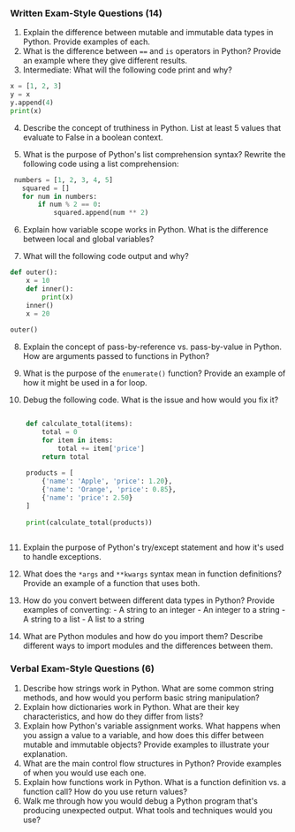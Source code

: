 ### Written Exam-Style Questions (14)


1. Explain the difference between mutable and immutable data types in Python. Provide examples of each.
2. What is the difference between `==` and `is` operators in Python? Provide an example where they give different results.
3.  ​Intermediate​: What will the following code print and why?

```python
x = [1, 2, 3]
y = x
y.append(4)
print(x)
```
4.  Describe the concept of truthiness in Python. List at least 5 values that evaluate to False in a boolean context.

5.  What is the purpose of Python's list comprehension syntax? Rewrite the following code using a list comprehension:

```python
 numbers = [1, 2, 3, 4, 5]
   squared = []
   for num in numbers:
       if num % 2 == 0:
           squared.append(num ** 2)
```

6. Explain how variable scope works in Python. What is the difference between local and global variables?

7. What will the following code output and why?

```python
def outer():
    x = 10
    def inner():
        print(x)
    inner()
    x = 20
   
outer()
```

8. Explain the concept of pass-by-reference vs. pass-by-value in Python. How are arguments passed to functions in Python?
9. What is the purpose of the `enumerate()` function? Provide an example of how it might be used in a for loop.

10. Debug the following code. What is the issue and how would you fix it?
```python

    def calculate_total(items):
        total = 0
        for item in items:
            total += item['price']
        return total
    
    products = [
        {'name': 'Apple', 'price': 1.20},
        {'name': 'Orange', 'price': 0.85},
        {'name': 'price': 2.50}
    ]
    
    print(calculate_total(products))
    
```
11. Explain the purpose of Python's try/except statement and how it's used to handle exceptions.

12. What does the `*args` and `**kwargs` syntax mean in function definitions? Provide an example of a function that uses both.

13.  How do you convert between different data types in Python? Provide examples of converting:
    - A string to an integer
    - An integer to a string
    - A string to a list
    - A list to a string


14. What are Python modules and how do you import them? Describe different ways to import modules and the differences between them.

### Verbal Exam-Style Questions (6)

1.  Describe how strings work in Python. What are some common string methods, and how would you perform basic string manipulation?
2. Explain how dictionaries work in Python. What are their key characteristics, and how do they differ from lists?
3. Explain how Python's variable assignment works. What happens when you assign a value to a variable, and how does this differ between mutable and immutable objects? Provide examples to illustrate your explanation.
4. What are the main control flow structures in Python? Provide examples of when you would use each one.
5.  Explain how functions work in Python. What is a function definition vs. a function call? How do you use return values?
6.  Walk me through how you would debug a Python program that's producing unexpected output. What tools and techniques would you use?